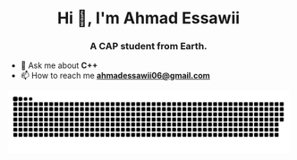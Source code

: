 <h1 align="center">Hi 👋, I'm Ahmad Essawii</h1>
<h3 align="center">A CAP student from Earth.</h3>

- 💬 Ask me about **C++**
- 📫 How to reach me **ahmadessawii06@gmail.com**

<!-- GitHub contribution snake animation -->
<p align="center">
  <picture>
    <source media="(prefers-color-scheme: dark)" srcset="https://raw.githubusercontent.com/manekinekko/manekinekko/output/github-snake-dark.svg">
    <source media="(prefers-color-scheme: light)" srcset="https://raw.githubusercontent.com/manekinekko/manekinekko/output/github-snake.svg">
    <img alt="github contribution grid snake animation" src="https://raw.githubusercontent.com/manekinekko/manekinekko/output/github-snake.svg">
  </picture>
</p>
